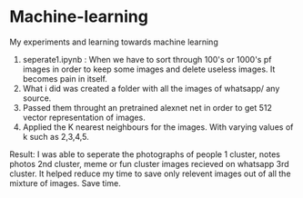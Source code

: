 # Machine-learning
My experiments and learning towards machine learning

1. seperate1.ipynb :
When we have to sort through 100's or 1000's pf images in order to keep some images and delete useless images. It becomes pain in itself.
1. What i did was created a folder with all the images of whatsapp/ any source.
2. Passed them throught an  pretrained alexnet net in order to get 512 vector representation of images.
3. Applied the K nearest neighbours for the images. With varying values of k such as 2,3,4,5.

Result:
I was able to seperate the photographs of people 1 cluster, notes photos 2nd cluster, meme or fun cluster images recieved on whatsapp 3rd cluster.
It helped reduce my time to save only relevent images out of all the mixture of images.
Save time.
